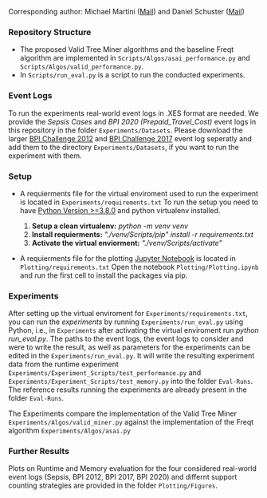 
Corresponding author: Michael Martini ([Mail](mailto:michael.martini1@rwth-aachen.de?subject=github-infix-mining))
and Daniel Schuster ([Mail](mailto:daniel.schuster@fit.fraunhofer.de?subject=github-infix-mining))


### Repository Structure
* The proposed Valid Tree Miner algorithms and the baseline Freqt algorithm are implemented in 
`Scripts/Algos/asai_performance.py` and `Scripts/Algos/valid_performance.py`.
* In `Scripts/run_eval.py` is a script to run the conducted experiments.

### Event Logs
To run the experiments real-world event logs in .XES format are needed. We provide the *Sepsis Cases* and *BPI 2020 (Prepaid_Travel_Cost)* event logs in this repository in the folder `Experiments/Datasets`. 
Please download the larger [BPI Challenge 2012](https://data.4tu.nl/articles/dataset/BPI_Challenge_2012/12689204) and [BPI Challenge 2017](https://data.4tu.nl/articles/dataset/BPI_Challenge_2017/12696884) event log seperatly and add them to the directory `Experiments/Datasets`, if you want to run the experiment with them. 

### Setup
* A requierments file for the virtual enviroment used to run the experiment is located in `Experiments/requirements.txt`
To run the setup you need to have [Python Version >=3.8.0](https://www.python.org/downloads/release/python-380/) and python virtualenv installed.   
  1. **Setup a clean virtualenv:** *python -m venv venv*
  2. **Install requierments:** *"./venv/Scripts/pip" install -r requirements.txt*
  3. **Activate the virtual enviorment:** *"./venv/Scripts/activate"*  

* A requierments file for the plotting [Jupyter Notebook](https://jupyter.org/) is located in `Plotting/requirements.txt`
  Open the notebook `Plotting/Plotting.ipynb` and run the first cell to install the packages via pip. 

### Experiments
After setting up the virtual enviroment for `Experiments/requirements.txt`, you can run the *experiments* by running `Experiments/run_eval.py` using Python, i.e., in `Experiments` after activating the virtual enviroment run *python run_eval.py*. The paths to the event logs, the event logs to consider and were to write the result, as well as parameters for the experiments can be edited in the `Experiments/run_eval.py`.
It will write the resulting experiment data from the runtime experiment `Experiments/Experiment_Scripts/test_performance.py` and `Experiments/Experiment_Scripts/test_memory.py` into the folder `Eval-Runs`. The reference results running the experiments are already present in the folder `Eval-Runs`.

The Experiments compare the implementation of the Valid Tree Miner `Experiments/Algos/valid_miner.py` against the implementation of the Freqt algorithm `Experiments/Algos/asai.py`

### Further Results
Plots on Runtime and Memory evaluation for the four considered real-world event logs (Sepsis, BPI 2012, BPI 2017, BPI 2020) and differnt support counting strategies are provided in the folder `Plotting/Figures`. 
